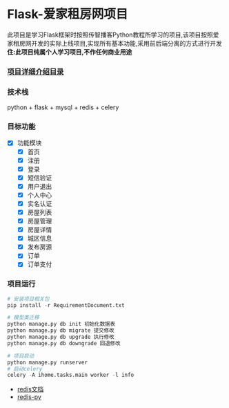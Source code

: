 # Flask-爱家租房网项目
此项目是学习Flask框架时按照传智播客Python教程所学习的项目,该项目按照爱家租房网开发的实际上线项目,实现所有基本功能,采用前后端分离的方式进行开发  
__住:此项目纯属个人学习项目,不作任何商业用途__  
### [项目详细介绍目录](https://github.com/linyj1130/Flask_iHome/blob/master/SUMMARY.md)
### 技术栈
python + flask + mysql + redis + celery
### 目标功能
- [x] 功能模块
    - [x] 首页
    - [x] 注册
    - [x] 登录
    - [x] 短信验证
    - [x] 用户退出
    - [x] 个人中心
    - [x] 实名认证
    - [x] 房屋列表
    - [x] 房屋管理
    - [x] 房屋详情
    - [x] 城区信息
    - [x] 发布房源
    - [x] 订单
    - [x] 订单支付
    
### 项目运行  
```python
# 安装项目相关包
pip install -r RequirementDocument.txt

# 模型类迁移
python manage.py db init 初始化数据表
python manage.py db migrate 提交修改 
python manage.py db upgrade 执行修改 
python manage.py db downgrade 回退修改

# 项目启动
python manage.py runserver
# 启动celery
celery -A ihome.tasks.main worker -l info
```

- [redis文档](redisdoc.com/index.html)
- [redis-py](https://redis-py.readthedocs.io/en/latest/)

